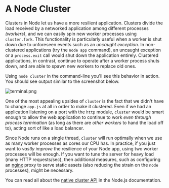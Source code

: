 # A Node Cluster

Clusters in Node let us have a more resilient application. Clusters divide the load received by a networked application among different processes _(workers)_, and we can easily spin new worker processes using `cluster.fork`. This functionality is particularly useful when a worker is shut down due to unforeseen events such as an _uncaught exception_. In non-clustered applications (try the `node app` command), an uncaught exception or a `process.exit` call would shut down the application entirely. Clustered applications, in contrast, continue to operate after a worker process shuts down, and are able to spawn new workers to replace old ones.

Using `node cluster` in the command-line you'll see this behavior in action. You should see output similar to the screenshot below.

![terminal.png][1]

One of the most appealing upsides of `cluster` is the fact that we didn't have to change `app.js` at all in order to make it clustered. Even if we had an application listening on a port with the `http` module, `cluster` would be smart enough to allow the web application to continue to work _even through process termination_ (as long as there are _other workers_ to hand the load off to), acting sort of like a load balancer.

Since Node runs on a single thread, `cluster` will run optimally when we use as many worker processes as cores our CPU has. In practice, if you just want to _vastly improve_ the resilience of your Node app, using two worker processes will be enough. If you want to tune the server for heavy load (many HTTP requests/sec), then additional measures, such as configuring an [nginx](http://nginx.com/) proxy to serve static assets (also reducing the strain on the `node` processes), might be necessary.

You can read all about the [native cluster API](http://nodejs.org/api/cluster.html) in the Node.js documentation.

  [1]: http://i.imgur.com/DOQcTRb.png "Cluster restarting worker processes"
